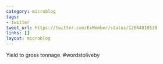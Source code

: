 ```yaml
---
category: microblog
tags:
- twitter
tweet_url: https://twitter.com/ExMember/status/12664810530
links: []
layout: microblog
---
```

Yield to gross tonnage. #wordstoliveby
